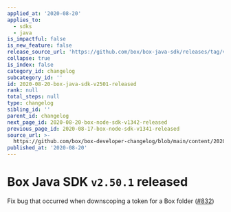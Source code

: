 ```yaml
---
applied_at: '2020-08-20'
applies_to:
  - sdks
  - java
is_impactful: false
is_new_feature: false
release_source_url: 'https://github.com/box/box-java-sdk/releases/tag/v2.50.1'
collapse: true
is_index: false
category_id: changelog
subcategory_id: ''
id: 2020-08-20-box-java-sdk-v2501-released
rank: null
total_steps: null
type: changelog
sibling_id: ''
parent_id: changelog
next_page_id: 2020-08-20-box-node-sdk-v1342-released
previous_page_id: 2020-08-17-box-node-sdk-v1341-released
source_url: >-
  https://github.com/box/box-developer-changelog/blob/main/content/2020/08-20-box-java-sdk-v2501-released.md
published_at: '2020-08-20'
---
```

# Box Java SDK `v2.50.1` released

Fix bug that occurred when downscoping a token for a Box folder ([#832][1])

[1]: https://github.com/box/box-java-sdk/issues/832